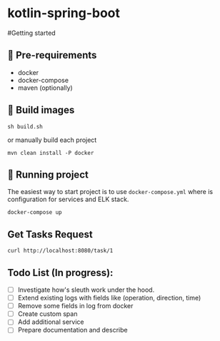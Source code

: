 # kotlin-spring-boot

#Getting started

## :pushpin: Pre-requirements
- docker
- docker-compose
- maven (optionally)
## :hammer: Build images
```shell
sh build.sh
```
or manually build each project

```shell
mvn clean install -P docker
```
## :rocket: Running project
The easiest way to start project is to use `docker-compose.yml` where is configuration for services and ELK stack. 
```shell
docker-compose up
```

## Get Tasks Request
```shell
curl http://localhost:8080/task/1
```

## Todo List (In progress):

- [ ] Investigate how's sleuth work under the hood.
- [ ] Extend existing logs with fields like (operation, direction, time)
- [ ] Remove some fields in log from docker
- [ ] Create custom span
- [ ] Add additional service
- [ ] Prepare documentation and describe
